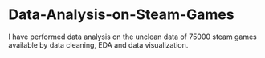 # Data-Analysis-on-Steam-Games
I have performed data analysis on the unclean data of 75000 steam games available by data cleaning, EDA and data visualization.
